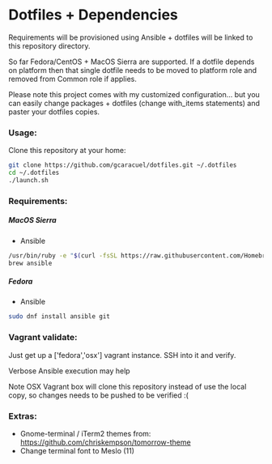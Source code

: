 # Dotfiles + Dependencies

Requirements will be provisioned using Ansible + dotfiles will be linked to this repository directory.

So far Fedora/CentOS  +  MacOS Sierra are supported. If a dotfile depends on platform then that single dotfile needs to be moved to platform role and removed from Common role if applies.

Please note this project comes with my customized configuration... but you can easily change packages + dotfiles (change with_items statements) and paster your dotfiles copies.

### Usage:

Clone this repository at your home:
```bash
git clone https://github.com/gcaracuel/dotfiles.git ~/.dotfiles
cd ~/.dotfiles
./launch.sh
```

### Requirements:

##### MacOS Sierra
* Ansible

```bash
/usr/bin/ruby -e "$(curl -fsSL https://raw.githubusercontent.com/Homebrew/install/master/install)"
brew ansible
```

##### Fedora

* Ansible

```bash
sudo dnf install ansible git
```


### Vagrant validate:
Just get up a ['fedora','osx'] vagrant instance. SSH into it and verify.

Verbose Ansible execution may help

Note OSX Vagrant box will clone this repository instead of use the local copy, so changes needs to be pushed to be verified :(


### Extras:
* Gnome-terminal / iTerm2 themes from: https://github.com/chriskempson/tomorrow-theme
* Change terminal font to Meslo (11)
